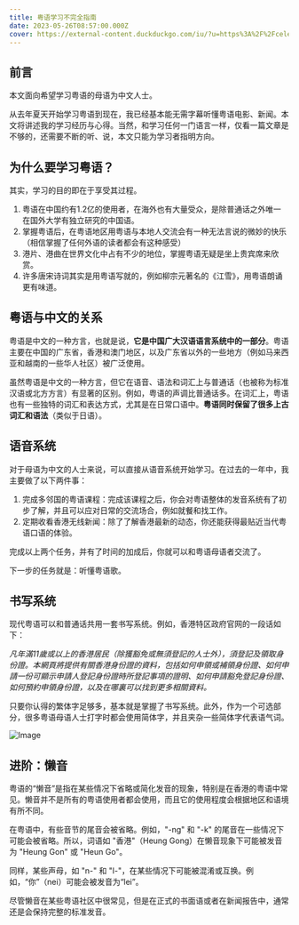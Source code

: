```yaml
---
title: 粤语学习不完全指南
date: 2023-05-26T08:57:00.000Z
cover: https://external-content.duckduckgo.com/iu/?u=https%3A%2F%2Fcelebwiki.org%2Fwp-content%2Fuploads%2F2018%2F07%2Feason-chan_92630-780x405.jpeg&f=1&nofb=1&ipt=e9824591e6a1bdc694f93269de856bb43c161dea53d220cc8a4f06dc492a3cd1&ipo=images
---
```



## 前言

本文面向希望学习粤语的母语为中文人士。

从去年夏天开始学习粤语到现在，我已经基本能无需字幕听懂粤语电影、新闻。本文将讲述我的学习经历与心得。当然，和学习任何一门语言一样，仅看一篇文章是不够的，还需要不断的听、说，本文只能为学习者指明方向。

## 为什么要学习粤语？

其实，学习的目的即在于享受其过程。

1. 粤语在中国约有1.2亿的使用者，在海外也有大量受众，是除普通话之外唯一在国外大学有独立研究的中国语。
2. 掌握粤语后，在粤语地区用粤语与本地人交流会有一种无法言说的微妙的快乐（相信掌握了任何外语的读者都会有这种感受）
3. 港片、港曲在世界文化中占有不少的地位，掌握粤语无疑是坐上贵宾席来欣赏。
4. 许多唐宋诗词其实是用粤语写就的，例如柳宗元著名的《江雪》，用粤语朗诵更有味道。

## 粤语与中文的关系

粤语是中文的一种方言，也就是说，**它是中国广大汉语语言系统中的一部分**。粤语主要在中国的广东省，香港和澳门地区，以及广东省以外的一些地方（例如马来西亚和越南的一些华人社区）被广泛使用。

虽然粤语是中文的一种方言，但它在语音、语法和词汇上与普通话（也被称为标准汉语或北方方言）有显著的区别。例如，粤语的声调比普通话多。在词汇上，粤语也有一些独特的词汇和表达方式，尤其是在日常口语中。**粤语同时保留了很多上古词汇和语法**（类似于日语）。

## 语音系统

对于母语为中文的人士来说，可以直接从语音系统开始学习。在过去的一年中，我主要做了以下两件事：

1. 完成多邻国的粤语课程：完成该课程之后，你会对粤语整体的发音系统有了初步了解，并且可以应对日常的交流场合，例如就餐和找工作。
2. 定期收看香港无线新闻：除了了解香港最新的动态，你还能获得最贴近当代粤语口语的体验。

完成以上两个任务，并有了时间的加成后，你就可以和粤语母语者交流了。

下一步的任务就是：听懂粤语歌。

## 书写系统

现代粤语可以和普通话共用一套书写系统。例如，香港特区政府官网的一段话如下：

*凡年滿11歲或以上的香港居民（除獲豁免或無須登記的人士外），須登記及領取身份證。本網頁將提供有關香港身份證的資料，包括如何申領或補領身份證、如何申請一份可顯示申請人登記身份證時所登記事項的證明、如何申請豁免登記身份證、如何預約申領身份證，以及在哪裏可以找到更多相關資料。*

只要你认得的繁体字足够多，基本就是掌握了书写系统。此外，作为一个可选部分，很多粤语母语人士打字时都会使用简体字，并且夹杂一些简体字代表语气词。

![Image](https://s3.us-west-2.amazonaws.com/secure.notion-static.com/fcab9db9-8890-40ae-89f1-5ace1c088c04/Untitled.png?X-Amz-Algorithm=AWS4-HMAC-SHA256&X-Amz-Content-Sha256=UNSIGNED-PAYLOAD&X-Amz-Credential=AKIAT73L2G45EIPT3X45%2F20231005%2Fus-west-2%2Fs3%2Faws4_request&X-Amz-Date=20231005T131733Z&X-Amz-Expires=3600&X-Amz-Signature=3d0905eb52dc7274ffb5c248d7d0a765eabd0b0d1fb2505756280c298cb95bef&X-Amz-SignedHeaders=host&x-id=GetObject)

## 进阶：懒音

粤语的“懒音”是指在某些情况下省略或简化发音的现象，特别是在香港的粤语中常见。懒音并不是所有的粤语使用者都会使用，而且它的使用程度会根据地区和语境有所不同。

在粤语中，有些音节的尾音会被省略。例如，"-ng" 和 "-k" 的尾音在一些情况下可能会被省略。所以，词语如 "香港"（Heung Gong）在懒音现象下可能被发音为 "Heung Gon" 或 "Heun Go"。

同样，某些声母，如 "n-" 和 "l-"，在某些情况下可能被混淆或互换。例如，“你”（nei）可能会被发音为“lei”。

尽管懒音在某些粤语社区中很常见，但是在正式的书面语或者在新闻报告中，通常还是会保持完整的标准发音。


